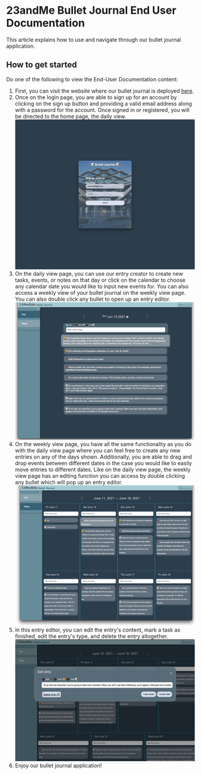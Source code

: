 # 23andMe Bullet Journal End User Documentation

This article explains how to use and navigate through our bullet journal application.
## How to get started
Do one of the following to view the End-User Documentation content:

1. First, you can visit the website where our bullet journal is deployed [here](https://cse110-23-web.herokuapp.com/).
2. Once on the login page, you are able to sign up for an account by clicking on the sign up button and providing a valid email address along with a password for the account. Once signed in or registered, you will be directed to the home page, the daily view.
   ![](https://github.com/cse110-sp21-group23/cse110-sp21-group23/blob/main/admin/branding/login-page.png)
3. On the daily view page, you can use our entry creator to create new tasks, events, or notes on that day or click on the calendar to choose any calendar date you would like to input new events for. You can also access a weekly view of your bullet journal on the weekly view page. You can also double click any bullet to open up an entry editor.
   ![](https://github.com/cse110-sp21-group23/cse110-sp21-group23/blob/main/admin/branding/dailyView.png)
4. On the weekly view page, you have all the same functionality as you do with the daily view page where you can feel free to create any new entries on any of the days shown. Additionally, you are able to drag and drop events between different dates in the case you would like to easily move entries to different dates. Like on the daily view page, the weekly view page has an editing function you can access by double clicking any bullet which will pop up an entry editor.
   ![](https://github.com/cse110-sp21-group23/cse110-sp21-group23/blob/main/admin/branding/weeklyView.png)
5. In this entry editor, you can edit the entry's content, mark a task as finished, edit the entry's type, and delete the entry altogether.
   ![](https://github.com/cse110-sp21-group23/cse110-sp21-group23/blob/main/admin/branding/edit-modal-weekly.png)
6. Enjoy our bullet journal application!
